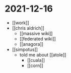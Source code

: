# 2021-12-16

- [[work]]
- [[chris aldrich]]
  - [[massive wiki]]
  - [[federated wiki]]
  - [[anagora]]
- [[simpotus]]
  - told me about [[atole]]
    - [[cuala]]
    - [[corn]]